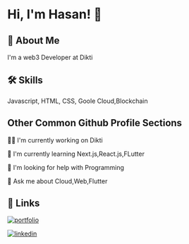 
# Hi, I'm Hasan! 👋


## 🚀 About Me
I'm a web3 Developer at Dikti


## 🛠 Skills
Javascript, HTML, CSS, Goole Cloud,Blockchain


## Other Common Github Profile Sections
👩‍💻 I'm currently working on Dikti

🧠 I'm currently learning Next.js,React.js,FLutter

🤔 I'm looking for help with Programming

💬 Ask me about Cloud,Web,Flutter



## 🔗 Links
[![portfolio](https://img.shields.io/badge/my_portfolio-000?style=for-the-badge&logo=ko-fi&logoColor=white)](https://hsanbsri.github.io/)

[![linkedin](https://img.shields.io/badge/linkedin-0A66C2?style=for-the-badge&logo=linkedin&logoColor=white)](https://www.linkedin.com/in/muhammad-hasan-basri-8b120b180/)
